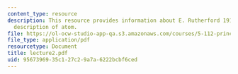 ```yaml
---
content_type: resource
description: This resource provides information about E. Rutherford 1911, and classical
  description of atom.
file: https://ol-ocw-studio-app-qa.s3.amazonaws.com/courses/5-112-principles-of-chemical-science-fall-2005/9567396935c127c29a7a6222bcbf6ced_lecture2.pdf
file_type: application/pdf
resourcetype: Document
title: lecture2.pdf
uid: 95673969-35c1-27c2-9a7a-6222bcbf6ced
---
```

